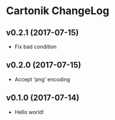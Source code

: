 # Cartonik ChangeLog

## v0.2.1 (2017-07-15)

 - Fix bad condition

## v0.2.0 (2017-07-15)

 - Accept 'png' encoding

## v0.1.0 (2017-07-14)

 - Hello world!
